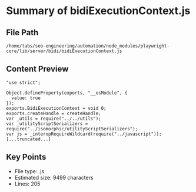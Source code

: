 # Summary of bidiExecutionContext.js
  
## File Path
`/home/tabs/seo-engineering/automation/node_modules/playwright-core/lib/server/bidi/bidiExecutionContext.js`

## Content Preview
```
"use strict";

Object.defineProperty(exports, "__esModule", {
  value: true
});
exports.BidiExecutionContext = void 0;
exports.createHandle = createHandle;
var _utils = require("../../utils");
var _utilityScriptSerializers = require("../isomorphic/utilityScriptSerializers");
var js = _interopRequireWildcard(require("../javascript"));
[...truncated...]
```

## Key Points
- File type: .js
- Estimated size: 9499 characters
- Lines: 205
